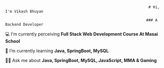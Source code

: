                                                                     # Hi, I'm Vikash Bhuyan

                                                                   ### A Backend Developer
                                                                   
:computer: I’m currently perceiving **Full Stack Web Development Course At Masai School**

:seedling: I’m currently learning **Java, SpringBoot, MySQL**

:astronaut: Ask me about **Java, SpringBoot, MySQL, JavaScript, MMA & Gaming**

